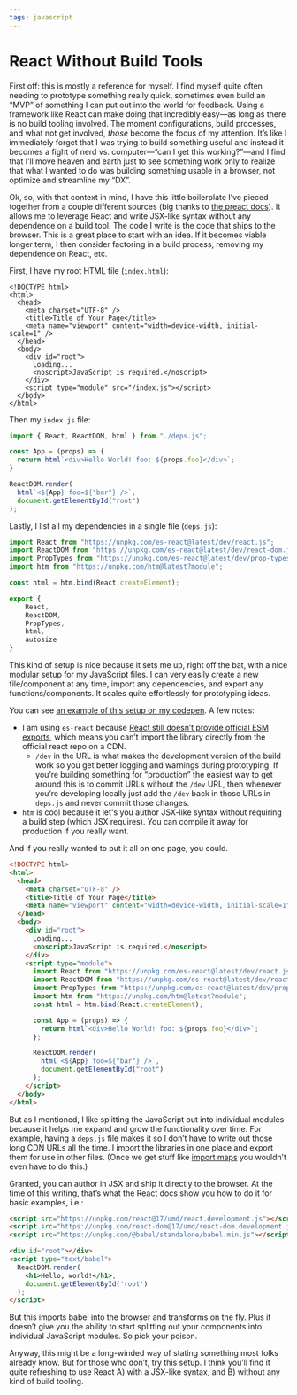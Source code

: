 ```yaml
---
tags: javascript
---
```


# React Without Build Tools

First off: this is mostly a reference for myself. I find myself quite often needing to prototype something really quick, sometimes even build an “MVP” of something I can put out into the world for feedback. Using a framework like React can make doing that incredibly easy—as long as there is no build tooling involved. The moment configurations, build processes, and what not get involved, _those_ become the focus of my attention. It’s like I immediately forget that I was trying to build something useful and instead it becomes a fight of nerd vs. computer—“can I get this working?”—and I find that I’ll move heaven and earth just to see something work only to realize that what I wanted to do was building something usable in a browser, not optimize and streamline my “DX”.

Ok, so, with that context in mind, I have this little boilerplate I’ve pieced together from a couple different sources (big thanks to [the preact docs](https://preactjs.com/guide/v10/getting-started#no-build-tools-route)). It allows me to leverage React and write JSX-like syntax without any dependence on a build tool. The code I write is the code that ships to the browser. This is a great place to start with an idea. If it becomes viable longer term, I then consider factoring in a build process, removing my dependence on React, etc.

First, I have my root HTML file (`index.html`):

```
<!DOCTYPE html>
<html>
  <head>
    <meta charset="UTF-8" />
    <title>Title of Your Page</title>
    <meta name="viewport" content="width=device-width, initial-scale=1" />
  </head>
  <body>
    <div id="root">
      Loading...
      <noscript>JavaScript is required.</noscript>
    </div>
    <script type="module" src="/index.js"></script>
  </body>
</html>
```

Then my `index.js` file:

```js
import { React, ReactDOM, html } from "./deps.js";

const App = (props) => {
  return html`<div>Hello World! foo: ${props.foo}</div>`;
}

ReactDOM.render(
  html`<${App} foo=${"bar"} />`,
  document.getElementById("root")
);
```

Lastly, I list all my dependencies in a single file (`deps.js`):

```js
import React from "https://unpkg.com/es-react@latest/dev/react.js";
import ReactDOM from "https://unpkg.com/es-react@latest/dev/react-dom.js";
import PropTypes from "https://unpkg.com/es-react@latest/dev/prop-types.js";
import htm from "https://unpkg.com/htm@latest?module";

const html = htm.bind(React.createElement);

export {
    React,
    ReactDOM,
    PropTypes,
    html, 
    autosize    
}
```

This kind of setup is nice because it sets me up, right off the bat, with a nice modular setup for my JavaScript files. I can very easily create a new file/component at any time, import any dependencies, and export any functions/components. It scales quite effortlessly for prototyping ideas.

You can see [an example of this setup on my codepen](https://codepen.io/jimniels/pen/jOrBJWQ). A few notes:

- I am using `es-react` because [React still doesn’t provide official ESM exports](https://github.com/facebook/react/issues/11503#issuecomment-407122820), which means you can’t import the library directly from the official react repo on a CDN.
	- `/dev` in the URL is what makes the development version of the build work so you get better logging and warnings during prototyping. If you’re building something for “production” the easiest way to get around this is to commit URLs without the `/dev` URL, then whenever you’re developing locally just add the `/dev` back in those URLs in `deps.js` and never commit those changes.
- `htm` is cool because it let's you author JSX-like syntax without requiring a build step (which JSX requires). You can compile it away for production if you really want.

And if you really wanted to put it all on one page, you could.

```html
<!DOCTYPE html>
<html>
  <head>
    <meta charset="UTF-8" />
    <title>Title of Your Page</title>
    <meta name="viewport" content="width=device-width, initial-scale=1" />
  </head>
  <body>
    <div id="root">
      Loading...
      <noscript>JavaScript is required.</noscript>
    </div>
    <script type="module">
      import React from "https://unpkg.com/es-react@latest/dev/react.js";
      import ReactDOM from "https://unpkg.com/es-react@latest/dev/react-dom.js";
      import PropTypes from "https://unpkg.com/es-react@latest/dev/prop-types.js";
      import htm from "https://unpkg.com/htm@latest?module";
      const html = htm.bind(React.createElement);

      const App = (props) => {
        return html`<div>Hello World! foo: ${props.foo}</div>`;
      };

      ReactDOM.render(
        html`<${App} foo=${"bar"} />`,
        document.getElementById("root")
      );
    </script>
  </body>
</html>
```

But as I mentioned, I like splitting the JavaScript out into individual modules because it helps me expand and grow the functionality over time. For example, having a `deps.js` file makes it so I don’t have to write out those long CDN URLs all the time. I import the libraries in one place and export them for use in other files. (Once we get stuff like [import maps](https://blog.jim-nielsen.com/2020/es-modules-there-is-no-registry/) you wouldn’t even have to do this.)

Granted, you can author in JSX and ship it directly to the browser. At the time of this writing, that’s what the React docs show you how to do it for basic examples, i.e.:

```html
<script src="https://unpkg.com/react@17/umd/react.development.js"></script>
<script src="https://unpkg.com/react-dom@17/umd/react-dom.development.js"></script>
<script src="https://unpkg.com/@babel/standalone/babel.min.js"></script>

<div id="root"></div>
<script type="text/babel">
  ReactDOM.render(
    <h1>Hello, world!</h1>,
    document.getElementById('root')
  );
</script>
```

But this imports babel into the browser and transforms on the fly. Plus it doesn’t give you the ability to start splitting out your components into individual JavaScript modules. So pick your poison.

Anyway, this might be a long-winded way of stating something most folks already know. But for those who don’t, try this setup. I think you’ll find it quite refreshing to use React A) with a JSX-like syntax, and B) without any kind of build tooling.